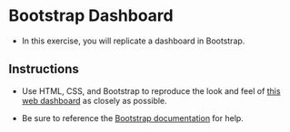 # Bootstrap Dashboard

* In this exercise, you will replicate a dashboard in Bootstrap.

## Instructions

* Use HTML, CSS, and Bootstrap to reproduce the look and feel of [this web dashboard](https://getbootstrap.com/docs/5.0/examples/dashboard/#) as closely as possible.

* Be sure to reference the [Bootstrap documentation](https://getbootstrap.com/docs/5.0/getting-started/introduction/) for help.
